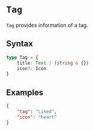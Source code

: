 # `Tag`

`Tag` provides information of a tag.

## Syntax

```ts
type Tag = {
    title: Text | (string & {})
    icon?: Icon
}
```

## Examples

```json
{
    "tag": "Liked",
    "icon": "heart"
}
```
